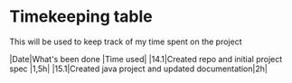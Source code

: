 # Timekeeping table
This will be used to keep track of my time spent on the project

|Date|What's been done                              |Time used|
|14.1|Created repo and initial project spec         |1,5h|
|15.1|Created java project and updated documentation|2h|

